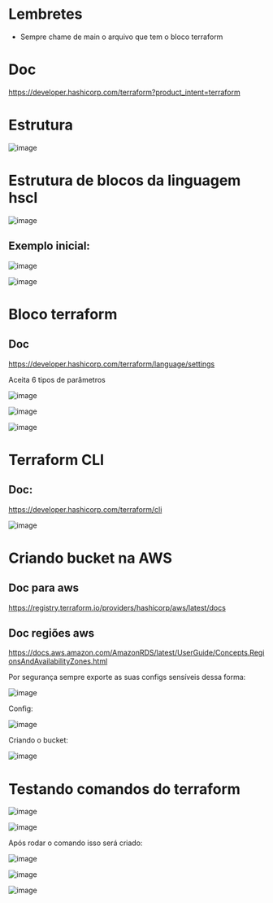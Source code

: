 # Lembretes

* Sempre chame de main o arquivo que tem o bloco terraform

# Doc

https://developer.hashicorp.com/terraform?product_intent=terraform

# Estrutura

![image](https://github.com/Flavio-Vieirastack/estudo_spring/assets/85948951/c942f9c6-c579-4206-a9cc-6c3a3b1f0f4e)

# Estrutura de blocos da linguagem hscl

![image](https://github.com/Flavio-Vieirastack/estudo_spring/assets/85948951/36a5719f-0027-4e51-b190-c81288310e54)

## Exemplo inicial:

![image](https://github.com/Flavio-Vieirastack/estudo_spring/assets/85948951/ffd14cc0-aa75-491a-84f7-92d8eeb7f885)

![image](https://github.com/Flavio-Vieirastack/estudo_spring/assets/85948951/5cf175b5-eefb-4f26-9b6a-c689bd8fb7a3)

# Bloco terraform

## Doc

https://developer.hashicorp.com/terraform/language/settings

Aceita 6 tipos de parâmetros

![image](https://github.com/Flavio-Vieirastack/estudo_spring/assets/85948951/dbb0b3cc-5732-4613-9842-e56f33d7b9fc)

![image](https://github.com/Flavio-Vieirastack/estudo_spring/assets/85948951/043174e6-45bf-4b06-84b7-2954a3fe06b6)

![image](https://github.com/Flavio-Vieirastack/estudo_spring/assets/85948951/fe0684b0-33b4-4569-8804-352cfefe727f)

# Terraform CLI

## Doc:

https://developer.hashicorp.com/terraform/cli

![image](https://github.com/Flavio-Vieirastack/estudo_spring/assets/85948951/716640d5-d1ec-4971-8261-e28bbb70d648)

# Criando bucket na AWS

## Doc para aws

https://registry.terraform.io/providers/hashicorp/aws/latest/docs

## Doc regiões aws

https://docs.aws.amazon.com/AmazonRDS/latest/UserGuide/Concepts.RegionsAndAvailabilityZones.html

Por segurança sempre exporte as suas configs sensíveis dessa forma:

![image](https://github.com/Flavio-Vieirastack/estudo_spring/assets/85948951/ff28c7a9-45d3-49f3-94eb-023dc29eb871)

Config:

![image](https://github.com/Flavio-Vieirastack/estudo_spring/assets/85948951/e6295ba5-7bb8-4eb3-a3e6-5f38b6660083)

Criando o bucket:

![image](https://github.com/Flavio-Vieirastack/estudo_spring/assets/85948951/4baa4176-5531-4335-8dee-6d9a47303bf9)

# Testando comandos do terraform

![image](https://github.com/Flavio-Vieirastack/estudo_spring/assets/85948951/ec42417f-8bac-4190-9aee-b76d95b8d676)

![image](https://github.com/Flavio-Vieirastack/estudo_spring/assets/85948951/49c45e52-dcf4-4f7c-b6c7-e481d7aadc12)

Após rodar o comando isso será criado:

![image](https://github.com/Flavio-Vieirastack/estudo_spring/assets/85948951/5d853c69-eca6-4bfe-9f5f-f9afd217e5fe)

![image](https://github.com/Flavio-Vieirastack/estudo_spring/assets/85948951/be5d3ab2-ab84-49b8-8589-059ab30a143e)

![image](https://github.com/Flavio-Vieirastack/estudo_spring/assets/85948951/c1726fc7-5ec3-4a6d-b97a-00474a54e4d7)

